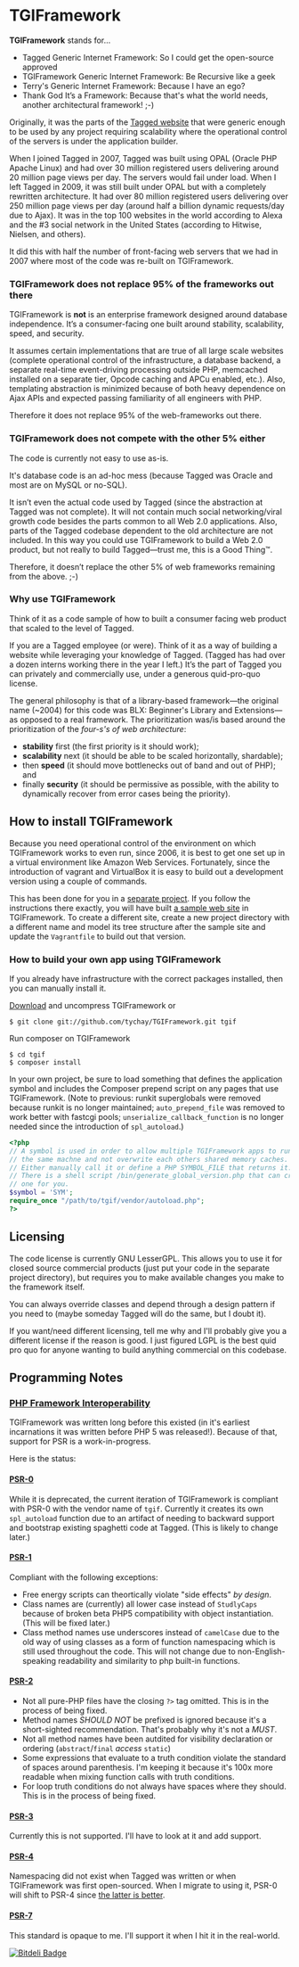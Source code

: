 TGIFramework
============

**TGIFramework** stands for…

- Tagged Generic Internet Framework: So I could get the open-source approved
- TGIFramework Generic Internet Framework: Be Recursive like a geek
- Terry's Generic Internet Framework: Because I have an ego?
- Thank God It’s a Framework: Because that's what the world needs, another architectural framework! ;-)

Originally, it was the parts of the [Tagged website](http://www.tagged.com/ "Tagged") that were generic
enough to be used by any project requiring scalability where the operational
control of the servers is under the application builder.

When I joined Tagged in 2007, Tagged was built using OPAL (Oracle PHP Apache
Linux) and had over 30 million registered users delivering around 20 million
page views per day.  The servers would fail under load. When I left Tagged in
2009, it was still built under OPAL but with a completely rewritten
architecture. It had over 80 million registered users delivering over 250
million page views per day (around half a billion dynamic requests/day due to
Ajax). It was in the top 100 websites in the world according to Alexa and
the #3 social network in the United States (according to Hitwise, Nielsen, and
others).

It did this with half the number of front-facing web servers that we had in
2007 where most of the code was re-built on TGIFramework.

### TGIFramework does not replace 95% of the frameworks out there ###

TGIFramework is **not** is an enterprise framework designed around database
independence. It’s a consumer-facing one built around stability, scalability,
speed, and security.

It assumes certain implementations that are true of all large scale websites
(complete operational control of the infrastructure, a database backend,
a separate real-time event-driving processing outside PHP, memcached installed
on a separate tier, Opcode caching and APCu enabled, etc.). Also, templating
abstraction is minimized because of both heavy dependence on Ajax APIs and
expected passing familiarity of all engineers with PHP.

Therefore it does not replace 95% of the web-frameworks out there.

### TGIFramework does not compete with the other 5% either ###

The code is currently not easy to use as-is.

It's database code is an ad-hoc mess (because Tagged was Oracle and most are on
MySQL or no-SQL).

It isn’t even the actual code used by Tagged (since the abstraction at Tagged
was not complete). It will not contain much social networking/viral growth code
besides the parts common to all Web 2.0 applications. Also, parts of the Tagged
codebase dependent to the old architecture are not included. In this way you
could use TGIFramework to build a Web 2.0 product, but not really to build
Tagged—trust me, this is a Good Thing™.

Therefore, it doesn’t replace the other 5% of web frameworks remaining from the
above. ;-)

### Why use TGIFramework ###

Think of it as a code sample of how to built a consumer facing web product that
scaled to the level of Tagged.

If you are a Tagged employee (or were). Think of it as a way of building a
website while leveraging your knowledge of Tagged. (Tagged has had over a dozen
interns working there in the year I left.) It’s the part of Tagged you can
privately and commercially use, under a generous quid-pro-quo license.

The general philosophy is that of a library-based framework—the original name
(~2004) for this code was BLX: Beginner's Library and Extensions—as opposed to
a real framework. The prioritization was/is based around the prioritization of
the *four-s's of web architecture*:

- **stability** first (the first priority is it should work);
- **scalability** next (it should be able to be scaled horizontally, shardable);
- then **speed** (it should move bottlenecks out of band and out of PHP); and
- finally **security** (it should be permissive as possible, with the ability
  to dynamically recover from error cases being the priority).

How to install TGIFramework
---------------------------

Because you need operational control of the environment on which TGIFramework
works to even run, since 2006, it is best to get one set up in a virtual
environment like Amazon Web Services. Fortunately, since the introduction
of vagrant and VirtualBox it is easy to build out a development version using
a couple of commands.

This has been done for you in a [separate project](https://github.com/tychay/tgif_vagrant).
If you follow the instructions there exactly, you will have built
[a sample web site](https://github.com/tychay/tgiframework_sample)
in TGIFramework. To create a different site, create a new project directory
with a different name and model its tree structure after the sample site
and update the `Vagrantfile` to build out that version.

### How to build your own app using TGIFramework ###

If you already have infrastructure with the correct packages installed,
then you can manually install it.

[Download](https://github.com/tychay/TGIFramework/archive/master.zip "download archive of TGIFramework") and uncompress TGIFramework or
```shell
$ git clone git://github.com/tychay/TGIFramework.git tgif
```

Run composer on TGIFramework
```shell
$ cd tgif
$ composer install
```

In your own project, be sure to load something that defines the application 
symbol and includes the Composer prepend script on any pages that use 
TGIFramework.
(Note to previous: runkit superglobals were removed because runkit is no
longer maintained; `auto_prepend_file` was removed to work better with
fastcgi pools; `unserialize_callback_function` is no longer needed since
the introduction of `spl_autoload`.)

```php
<?php
// A symbol is used in order to allow multiple TGIFramework apps to run on
// the same machne and not overwrite each others shared memory caches.
// Either manually call it or define a PHP SYMBOL_FILE that returns it. 
// There is a shell script /bin/generate_global_version.php that can create 
// one for you.
$symbol = 'SYM';
require_once "/path/to/tgif/vendor/autoload.php";
?>
```

Licensing
---------

The code license is currently GNU LesserGPL. This allows you to use it for
closed source commercial products (just put your code in the separate project
directory), but requires you to make available changes you make to the
framework itself.

You can always override classes and depend through a design pattern if you need
to (maybe someday Tagged will do the same, but I doubt it).

If you want/need different licensing, tell me why and I'll probably give you a different license if the reason is good. I just figured LGPL is the best quid pro quo for anyone wanting to build anything commercial on this codebase.

Programming Notes
-----------------

### [PHP Framework Interoperability](http://www.php-fig.org/) ###

TGIFramework was written long before this existed (in it's earliest incarnations it
was written before PHP 5 was released!). Because of that, support for PSR is a
work-in-progress.

Here is the status:

#### [PSR-0](http://www.php-fig.org/psr/psr-0/ "Autoloading Standard") ####

While it is deprecated, the current iteration of TGIFramework is compliant
with PSR-0 with the vendor name of `tgif`. Currently it creates its own
`spl_autoload` function due to an artifact of needing to backward support
and bootstrap existing spaghetti code at Tagged. (This is likely to change
later.)

#### [PSR-1](http://www.php-fig.org/psr/psr-1/ "Basic Coding Standard") ####

Compliant with the following exceptions:

- Free energy scripts can theortically violate "side effects" _by design_.
- Class names are (currently) all lower case instead of `StudlyCaps` because of
  broken beta PHP5 compatibility with object instantiation. (This will be fixed later.)
- Class method names use underscores instead of `camelCase` due to the old way
  of using classes as a form of function namespacing which is still used throughout the
  code. This will not change due to non-English-speaking readability and similarity to
  php built-in functions.

#### [PSR-2](http://www.php-fig.org/psr/psr-2/ "Coding Style Guide") ####

- Not all pure-PHP files have the closing `?>` tag omitted. This is in the
  process of being fixed.
- Method names _SHOULD NOT_ be prefixed is ignored because it's a short-sighted
  recommendation. That's probably why it's not a _MUST_.
- Not all method names have been autdited for visibility declaration or
  ordering (`abstract`/`final` _access_ `static`)
- Some expressions that evaluate to a truth condition violate the standard of
  spaces around parenthesis. I'm keeping it because it's 100x more readable
  when mixing function calls with truth conditions.
- For loop truth conditions do not always have spaces where they should. This
  is in the process of being fixed.

#### [PSR-3](http://www.php-fig.org/psr/psr-3/ "Logger Interface") ####

Currently this is not supported. I'll have to look at it and add support.

#### [PSR-4](http://www.php-fig.org/psr/psr-2/ "Autoloader") ####

Namespacing did not exist when Tagged was written or when TGIFramework was
first open-sourced. When I migrate to using it, PSR-0 will shift to PSR-4
since [the latter is better](http://www.sitepoint.com/battle-autoloaders-psr-0-vs-psr-4/ "Battle of the Autoloaders: PSR-0 vs. PSR-4—Sitepoint").

#### [PSR-7](http://www.php-fig.org/psr/psr-7/ "HTTP Message Interfaces") ####

This standard is opaque to me. I'll support it when I hit it in the real-world.

[![Bitdeli Badge](https://d2weczhvl823v0.cloudfront.net/tychay/tgiframework/trend.png)](https://bitdeli.com/free "Bitdeli Badge")

